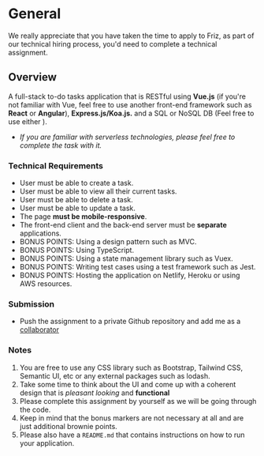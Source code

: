 # General

We really appreciate that you have taken the time to apply to Friz, as part of our technical hiring process, you'd need to complete a technical assignment.

## Overview

A full-stack to-do tasks application that is RESTful using **Vue.js** (if you're not familiar with Vue, feel free to use another front-end framework such as **React** or **Angular**), **Express.js/Koa.js.** and a SQL or NoSQL DB (Feel free to use either ).

- _If you are familiar with serverless technologies, please feel free to complete the task with it._

### Technical Requirements

- User must be able to create a task.
- User must be able to view all their current tasks.
- User must be able to delete a task.
- User must be able to update a task.
- The page **must be mobile-responsive**.
- The front-end client and the back-end server must be **separate** applications.
- BONUS POINTS: Using a design pattern such as MVC.
- BONUS POINTS: Using TypeScript.
- BONUS POINTS: Using a state management library such as Vuex.
- BONUS POINTS: Writing test cases using a test framework such as Jest.
- BONUS POINTS: Hosting the application on Netlify, Heroku or using AWS resources.

### Submission

- Push the assignment to a private Github repository and add me as a [collaborator](https://github.com/AshRhazaly)

### Notes

1. You are free to use any CSS library such as Bootstrap, Tailwind CSS, Semantic UI, etc or any external packages such as lodash.
2. Take some time to think about the UI and come up with a coherent design that is _pleasant looking_ and **functional**
3. Please complete this assignment by yourself as we will be going through the code.
4. Keep in mind that the bonus markers are not necessary at all and are just additional brownie points.
5. Please also have a `README.md` that contains instructions on how to run your application.
